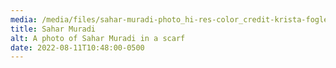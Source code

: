 ```yaml
---
media: /media/files/sahar-muradi-photo_hi-res-color_credit-krista-fogle-2.jpg
title: Sahar Muradi
alt: A photo of Sahar Muradi in a scarf
date: 2022-08-11T10:48:00-0500
---
```

